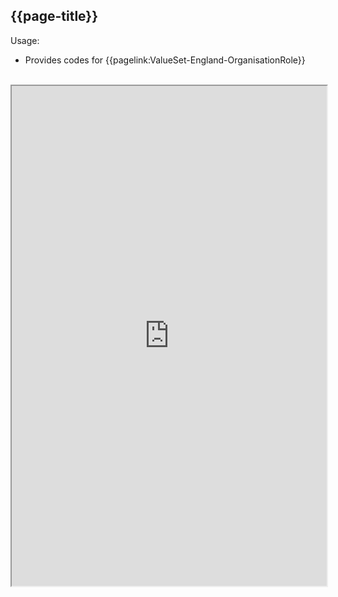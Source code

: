 ## {{page-title}}

Usage:
- Provides codes for {{pagelink:ValueSet-England-OrganisationRole}}

<br>


<iframe src="https://simplifier.net/guide/nhs-england-implementation-guide-stu1/Home/Terminology/All-CodeSystems/CodeSystem-England-ODSOrganisationRole?version=1.1.0" height="800px" width="100%"></iframe>